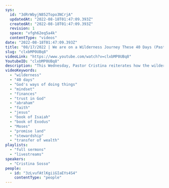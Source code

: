 ```yaml
---
sys:
  id: "3dRrWbyjN852Topo3NCrjA"
  updatedAt: "2022-08-18T01:47:09.393Z"
  createdAt: "2022-08-18T01:47:09.393Z"
  revision: 1
  space: "vfgh62eq5a4k"
  contentType: "videos"
date: "2022-08-18T01:47:09.393Z"
title: "08/17/2022 | We are on a Wilderness Journey These 40 Days (Pastor Cristina Sosso)"
slug: "clxbMP0UBq8"
videoLink: "https://www.youtube.com/watch?v=clxbMP0UBq8"
YoutubeID: "clxbMP0UBq8"
description: "This Wednesday, Pastor Cristina reiterates how the wilderness journey is about leaving everything behind. The Israelites had to leave Egypt behind to go to the promised land. Abraham was willing to leave His father's household and go to a place where God would show Him. Even Christ Jesus was willing to lay aside His godhood and everything familiar to Him to become a man and obey the Father God. In order to be used mightily by God, we have to leave behind everything familiar to us and learn to trust in God in everything that we do. These 40 days are part of that wilderness journey for us. So let us take advantage of this season and allow God to prepare us. Pastor Cris also touches on the importance of being good stewards of what we have now. If we cannot be faithful with the things, we have now how can God trust us in the Transfer of Wealth? This sermon was delivered by Pastor Cristina Sosso at Freedom Fellowship Church International on August 17, 2022.\n"
videoKeywords:
  - "wilderness"
  - "40 days"
  - "God's ways of doing things"
  - "mindset"
  - "finances"
  - "trust in God"
  - "abraham"
  - "faith"
  - "jesus"
  - "book of Isaiah"
  - "book of Exodus"
  - "Moses"
  - "promise land"
  - "stewardship"
  - "transfer of wealth"
playlists:
  - "full sermons"
  - "livestreams"
speakers:
  - "Cristina Sosso"
people:
  - id: "3zLvufAtlKgiiGIaEYs4S4"
    contentType: "people"
---
```


